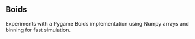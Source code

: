 Boids
-

Experiments with a Pygame Boids implementation using Numpy arrays and binning for fast simulation.
